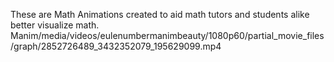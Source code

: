 These are Math Animations created to aid math tutors and students alike better visualize math.
Manim/media/videos/eulenumbermanimbeauty/1080p60/partial_movie_files/graph/2852726489_3432352079_195629099.mp4
